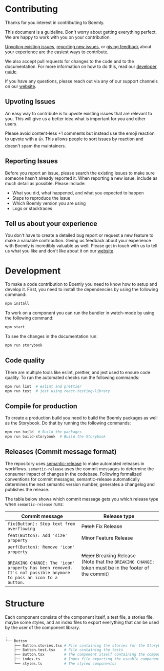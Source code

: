 # Contributing

Thanks for you interest in contributing to Boemly.

This document is a guideline. Don't worry about getting everything perfect. We are happy to work
with you on your contribution.

[Upvoting existing issues](#upvoting-issues), [reporting new issues](#reporting-issues), or
[giving feedback](#tell-us-about-your-experience) about your experience are the easiest ways to
contribute.

We also accept pull requests for changes to the code and to the documentation. For more information
on how to do this, read our [developer guide](#development).

If you have any questions, please reach out via any of our support channels on our
[website](https://tree.ly).

## Upvoting Issues

An easy way to contribute is to upvote existing issues that are relevant to you. This will give us
a better idea what is important for you and other users.

Please avoid content-less +1 comments but instead use the emoji reaction to upvote with a 👍. This
allows people to sort issues by reaction and doesn't spam the maintainers.

## Reporting Issues

Before you report an issue, please search the existing issues to make sure someone hasn't already
reported it. When reporting a new issue, include as much detail as possible. Please include:

- What you did, what happened, and what you expected to happen
- Steps to reproduce the issue
- Which Boemly version you are using
- Logs or stacktraces

## Tell us about your experience

You don't have to create a detailed bug report or request a new feature to make a valuable
contribution. Giving us feedback about your experience with Boemly is incredibly valuable as well.
Please get in touch with us to tell us what you like and don't like about it on our
[website](https://tree.ly).

# Development

To make a code contribution to Boemly you need to know how to setup and develop it. First, you need
to install the dependencies by using the following command:

```bash
npm install
```

To work on a component you can run the bundler in watch-mode by using the following command:

```bash
npm start
```

To see the changes in the documentation run:

```bash
npm run storybook
```

## Code quality

There are multiple tools like eslint, prettier, and jest used to ensure code quality. To run
the automated checks run the following commands:

```bash
npm run lint  # eslint and prettier
npm run test  # jest using react-testing-library
```

## Compile for production

To create a production build you need to build the Boemly packages as well as the Storybook. Do
that by running the following commands:

```bash
npm run build  # Build the packages
npm run build-storybook  # Build the Storybook
```

## Releases (Commit message format)

The repository uses [semantic-release](https://semantic-release.gitbook.io/) to make automated
releases in workflows. `semantic-release` uses the commit messages to determine the consumer impact
of changes in the codebase. Following formalized conventions for commit messages, semantic-release
automatically determines the next semantic version number, generates a changelog and publishes the
release.

The table below shows which commit message gets you which release type when `semantic-release`
runs:

| Commit message                                                                                                                                                     | Release type                                                                                                    |
| ------------------------------------------------------------------------------------------------------------------------------------------------------------------ | --------------------------------------------------------------------------------------------------------------- |
| `fix(Button): Stop text from overflowing`                                                                                                                          | ~~Patch~~ Fix Release                                                                                           |
| `feat(Button): Add 'size' property`                                                                                                                                | ~~Minor~~ Feature Release                                                                                       |
| `perf(Button): Remove 'icon' property`<br><br>`BREAKING CHANGE: The 'icon' property has been removed.`<br>`It's not possible anymore to pass an icon to a button.` | ~~Major~~ Breaking Release <br /> (Note that the `BREAKING CHANGE: ` token must be in the footer of the commit) |

# Structure

Each component consists of the component itself, a test file, a stories file, maybe some styles,
and an index files to export everything that can be used by the user of the component library.

```bash
.
└── Button
    ├── Button.stories.tsx # File containing the stories for the Storybook
    ├── Button.test.tsx    # File containing the tests
    ├── Button.tsx         # The component itself containing the component and a props interface
    ├── index.ts           # Index file exporting the useable component itself as default
    └── styles.ts          # The styled componentss
```
